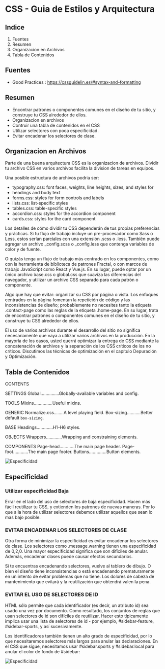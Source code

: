 # CSS - Guia de Estilos y Arquitectura

## Indice
1. Fuentes
2. Resumen
2. Organizacion en Archivos
3. Tabla de Contenidos


## Fuentes
* Good Practices : https://cssguidelin.es/#syntax-and-formatting

## Resumen
* Encontrar patrones o componentes comunes en el diseño de tu sitio, y construye tu CSS alrededor de ellos.
* Organizacion en archivos
* Contruir una tabla de contenidos en el CSS
* Utilizar selectores con poca especificidad.
* Evitar encadenar los selectores de clase.



## Organizacion en Archivos
Parte de una buena arquitectura CSS es la organizacion de archivos. Dividir tu archivo CSS en varios archivos facilita la division de tareas en equipos.

Una posible estructura de archivos podria ser:
* typography.css: font faces, weights, line heights, sizes, and styles for 
* headings and body text
* forms.css: styles for form controls and labels
* lists.css: list-specific styles
* tables.css: table-specific styles
* accordion.css: styles for the accordion component
* cards.css: styles for the card component

Los detalles de cómo dividir tu CSS dependerán de tus propias preferencias y prácticas. Si tu flujo de trabajo incluye un pre-procesador como Sass o Less, estos serían parciales con una extensión .scss o .less. También puede agregar un archivo _config.scss o _config.less que contenga variables de color y de fuente.

O quizás tenga un flujo de trabajo más centrado en los componentes, como con la herramienta de biblioteca de patrones Fractal, o con marcos de trabajo JavaScript como React y Vue.js. En su lugar, puede optar por un único archivo base.css o global.css que suaviza las diferencias del navegador, y utilizar un archivo CSS separado para cada patrón o componente.

Algo que hay que evitar: organizar su CSS por página o vista. Los enfoques centrados en la página fomentan la repetición de código y las inconsistencias de diseño; probablemente no necesites tanto la etiqueta .contact-page como las reglas de la etiqueta .home-page. En su lugar, trata de encontrar patrones o componentes comunes en el diseño de tu sitio, y construye tu CSS alrededor de ellos.

El uso de varios archivos durante el desarrollo del sitio no significa necesariamente que vaya a utilizar varios archivos en la producción. En la mayoría de los casos, usted querrá optimizar la entrega de CSS mediante la concatenación de archivos y la separación de los CSS críticos de los no críticos. Discutimos las técnicas de optimización en el capítulo Depuración y Optimización.


## Tabla de Contenidos



CONTENTS

SETTINGS
Global...............Globally-available variables and config.

TOOLS
Mixins...............Useful mixins.

GENERIC
Normalize.css........A level playing field.
Box-sizing...........Better default `box-sizing`.

BASE
Headings.............H1–H6 styles.

OBJECTS
Wrappers.............Wrapping and constraining elements.

COMPONENTS
Page-head............The main page header.
Page-foot............The main page footer.
Buttons..............Button elements.

![Especificidad](\images\Tabla_De_Contenidos_02.JPG)


## Especificidad

### Utilizar especificidad Baja

Errar en el lado del uso de selectores de baja especificidad. Hacen más fácil reutilizar tu CSS, y extienden los patrones de nuevas maneras.
Por lo que a la hora de utilizar selectores debemos utilizar aquellos que sean lo mas bajo posible.

### EVITAR ENCADENAR LOS SELECTORES DE CLASE

Otra forma de minimizar la especificidad es evitar encadenar los selectores de clase. Los selectores como .message.warning tienen una especificidad de 0,2,0. Una mayor especificidad significa que son difíciles de anular. Además, encadenar clases puede causar efectos secundarios. 

Si te encuentras encadenando selectores, vuelve al tablero de dibujo. O bien el diseño tiene inconsistencias o está encadenando prematuramente en un intento de evitar problemas que no tiene. Los dolores de cabeza de mantenimiento que evitará y la reutilización que obtendrá valen la pena.

### EVITAR EL USO DE SELECTORES DE ID
HTML sólo permite que cada identificador (es decir, un atributo id) sea usado una vez por documento. Como resultado, los conjuntos de reglas que usan selectores de id son difíciles de reutilizar. Hacer esto típicamente implica usar una lista de selectores de id - por ejemplo, #sidebar-feature, #sidebar-sports, y así sucesivamente.

Los identificadores también tienen un alto grado de especificidad, por lo que necesitaremos selectores más largos para anular las declaraciones. En el CSS que sigue, necesitamos usar #sidebar.sports y #sidebar.local para anular el color de fondo de #sidebar:

![Especificidad](\images\Especificidad_01.JPG)
